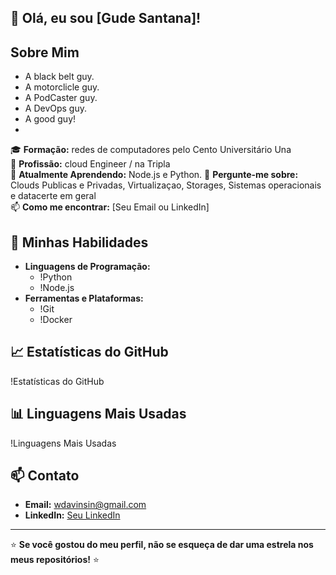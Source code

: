 ## 👋 Olá, eu sou [Gude Santana]!

## Sobre Mim

- A black belt guy.
- A motorclicle guy.
- A PodCaster guy.
- A DevOps guy.
- A good guy!
- 
🎓 **Formação:** redes de computadores pelo Cento Universitário Una  
💼 **Profissão:** cloud Engineer  /  na Tripla  
🌱 **Atualmente Aprendendo:** Node.js e Python.
💬 **Pergunte-me sobre:** Clouds Publicas e Privadas, Virtualizaçao, Storages, Sistemas operacionais e datacerte em geral  
📫 **Como me encontrar:** [Seu Email ou LinkedIn]

## 🚀 Minhas Habilidades
- **Linguagens de Programação:**
  - !Python
  - !Node.js
- **Ferramentas e Plataformas:**
  - !Git
  - !Docker

## 📈 Estatísticas do GitHub
!Estatísticas do GitHub

## 📊 Linguagens Mais Usadas
!Linguagens Mais Usadas

## 📫 Contato
- **Email:** wdavinsin@gmail.com
- **LinkedIn:** [Seu LinkedIn](https://www.linkedin.com/in/wdavinsin/)

---

⭐️ **Se você gostou do meu perfil, não se esqueça de dar uma estrela nos meus repositórios!** ⭐️


<!---
gudesantana/gudesantana is a ✨ special ✨ repository because its `README.md` (this file) appears on your GitHub profile.
You can click the Preview link to take a look at your changes.
--->
